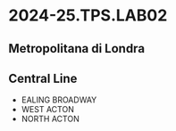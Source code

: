 # 2024-25.TPS.LAB02
## Metropolitana di Londra
## Central Line
- EALING BROADWAY
- WEST ACTON
- NORTH ACTON